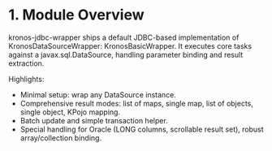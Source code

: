 # 1. Module Overview

kronos-jdbc-wrapper ships a default JDBC-based implementation of KronosDataSourceWrapper: KronosBasicWrapper. It executes core tasks against a javax.sql.DataSource, handling parameter binding and result extraction.

Highlights:
- Minimal setup: wrap any DataSource instance.
- Comprehensive result modes: list of maps, single map, list of objects, single object, KPojo mapping.
- Batch update and simple transaction helper.
- Special handling for Oracle (LONG columns, scrollable result set), robust array/collection binding.
